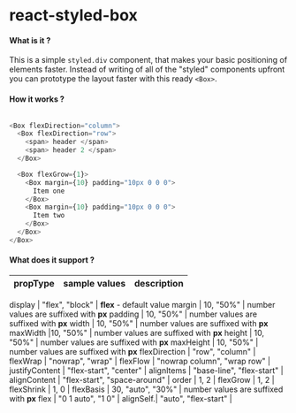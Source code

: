 # react-styled-box

#### What is it ?

This is a simple `styled.div` component, that makes your basic positioning of elements faster.
Instead of writing of all of the "styled" components upfront you can prototype the layout faster with this ready `<Box>`.

#### How it works ?

```js

<Box flexDirection="column">
  <Box flexDirection="row">
    <span> header </span>
    <span> header 2 </span>
  </Box>

  <Box flexGrow={1}>
    <Box margin={10} padding="10px 0 0 0">
      Item one
    </Box>
    <Box margin={10} padding="10px 0 0 0">
      Item two
    </Box>
  </Box>
</Box>

```

#### What does it support ?

propType | sample values | description
--- | --- | ---

display | "flex", "block" | **flex** - default value
margin | 10, "50%" | number values are suffixed with **px**
padding | 10, "50%" | number values are suffixed with **px**
width | 10, "50%" | number values are suffixed with **px**
maxWidth |10, "50%" | number values are suffixed with **px**
height | 10, "50%" | number values are suffixed with **px**
maxHeight | 10, "50%" | number values are suffixed with **px**
flexDirection | "row", "column" |
flexWrap | "nowrap", "wrap" |
flexFlow | "nowrap column", "wrap row" |
justifyContent | "flex-start", "center" |
alignItems | "base-line", "flex-start" |
alignContent | "flex-start", "space-around" |
order | 1, 2 |
flexGrow | 1, 2 |
flexShrink | 1, 0 |
flexBasis | 30, "auto", "30%" | number values are suffixed with **px**
flex | "0 1 auto", "1 0" |
alignSelf.| "auto", "flex-start" |
